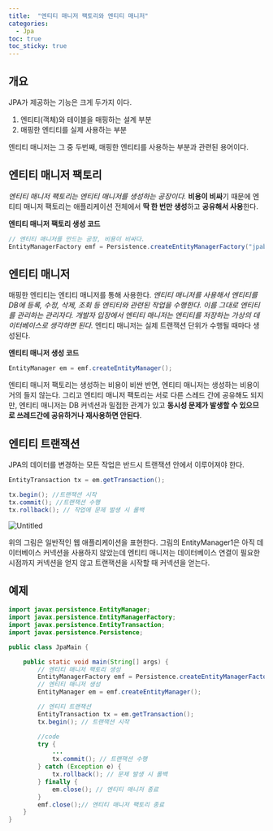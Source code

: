 ```yaml
---
title:  "엔티티 매니저 팩토리와 엔티티 매니저"
categories:
  - Jpa
toc: true
toc_sticky: true
---
```


## 개요

JPA가 제공하는 기능은 크게 두가지 이다.

1. 엔티티(객체)와 테이블을 매핑하는 설계 부분
2. 매핑한 엔티티를 실제 사용하는 부분

엔티티 매니저는 그 중 두번째, 매핑한 엔티티를 사용하는 부분과 관련된 용어이다.

## 엔티티 매니저 팩토리

*엔티티 매니저 팩토리는 엔티티 매니저를 생성하는 공장이다.* **비용이 비싸**기 때문에 엔티티 매니저 팩토리는 애플리케이션 전체에서 **딱 한 번만 생성**하고 **공유해서 사용**한다.

**엔티티 매니저 팩토리 생성 코드**

```java
// 엔티티 매니저를 만드는 공장, 비용이 비싸다.
EntityManagerFactory emf = Persistence.createEntityManagerFactory("jpabook");
```

## 엔티티 매니저

매핑한 엔티티는 엔티티 매니저를 통해 사용한다. *엔티티 매니저를 사용해서 엔티티를 DB에 등록, 수정, 삭제, 조회 등 엔티티와 관련된 작업을 수행한다. 이름 그대로 엔티티를 관리하는 관리자다. 개발자 입장에서 엔티티 매니저는 엔티티를 저장하는 가상의 데이터베이스로 생각하면 된다.* 엔티티 매니저는 실제 트랜잭션 단위가 수행될 때마다 생성된다.

**엔티티 매니저 생성 코드**

```java
EntityManager em = emf.createEntityManager();
```

엔티티 매니저 팩토리는 생성하는 비용이 비싼 반면, 엔티티 매니저는 생성하는 비용이 거의 들지 않는다. 그리고 엔티티 매니저 팩토리는 서로 다른 스레드 간에 공유해도 되지만, 엔티티 매니저는 DB 커넥션과 밀접한 관계가 있고 **동시성 문제가 발생할 수 있으므로 쓰레드간에 공유하거나 재사용하면 안된다**.

## 엔티티 트랜잭션

JPA의 데이터를 변경하는 모든 작업은 반드시 트랜잭션 안에서 이루어져야 한다.

```java
EntityTransaction tx = em.getTransaction();

tx.begin(); //트랜잭션 시작
tx.commit(); //트랜잭션 수행
tx.rollback(); // 작업에 문제 발생 시 롤백
```

![Untitled](https://user-images.githubusercontent.com/79130276/185944715-7dabc423-98d3-489a-a670-216e969c24f4.png)

위의 그림은 일반적인 웹 애플리케이션을 표현한다. 그림의 EntityManager1은 아직 데이터베이스 커넥션을 사용하지 않았는데 엔티티 매니저는 데이터베이스 연결이 필요한 시점까지 커넥션을 얻지 않고 트랜잭션을 시작할 때 커넥션을 얻는다. 

## 예제

```java
import javax.persistence.EntityManager;
import javax.persistence.EntityManagerFactory;
import javax.persistence.EntityTransaction;
import javax.persistence.Persistence;

public class JpaMain {

    public static void main(String[] args) {
        // 엔티티 매니저 팩토리 생성
        EntityManagerFactory emf = Persistence.createEntityManagerFactory("hello");
        // 엔티티 매니저 생성
        EntityManager em = emf.createEntityManager();

        // 엔티티 트랜잭션
        EntityTransaction tx = em.getTransaction();
        tx.begin(); // 트랜잭션 시작

        //code
        try {
            ...
            tx.commit(); // 트랜잭션 수행
        } catch (Exception e) {
            tx.rollback(); // 문제 발생 시 롤백
        } finally {
            em.close(); // 엔티티 매니저 종료
        }
        emf.close();// 엔티티 매니저 팩토리 종료
    }
}
```